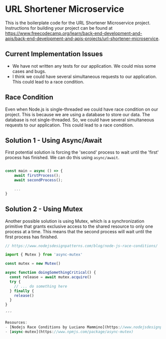 # URL Shortener Microservice

This is the boilerplate code for the URL Shortener Microservice project. Instructions for building your project can be found at https://www.freecodecamp.org/learn/back-end-development-and-apis/back-end-development-and-apis-projects/url-shortener-microservice.

## Current Implementation Issues

- We have not written any tests for our application. We could miss some cases and bugs.
- I think we could have several simultaneous requests to our application. This could lead to a race condition.

## Race Condition

Even when Node.js is single-threaded we could have race condition on our project. This is because we are using a database to store our data. The database is not single-threaded. So, we could have several simultaneous requests to our application. This could lead to a race condition.

## Solution 1 - Using Async/Await

First potential solution is forcing the 'second' process to wait until the 'first' process has finished. We can do this using `async/await`.

```javascript

const main = async () => {
    await firstProcess();
    await secondProcess();

    ...
}

```

## Solution 2 - Using Mutex

Another possible solution is using Mutex, which is a synchronization primitive that grants exclusive access to the shared resource to only one process at a time. This means that the second process will wait until the first process has finished.

```javascript
// https://www.nodejsdesignpatterns.com/blog/node-js-race-conditions/

import { Mutex } from 'async-mutex'

const mutex = new Mutex()

async function doingSomethingCritical() {
  const release = await mutex.acquire()
  try {
    // ... do something here
  } finally {
    release()
  }
}

´´´

Resources:
- [Nodejs Race Conditions by Luciano Mammino](https://www.nodejsdesignpatterns.com/blog/node-js-race-conditions/)
- [async-mutex](https://www.npmjs.com/package/async-mutex)

